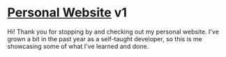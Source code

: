 # [Personal Website](https://tscurry.dev) v1

Hi! Thank you for stopping by and checking out my personal website. I've grown a bit in the past year as a self-taught developer, so this is me showcasing some of what I've learned and done.
